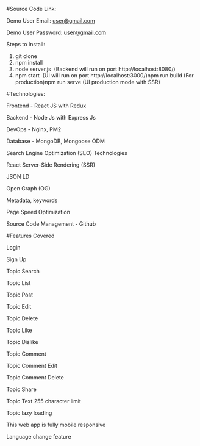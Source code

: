 #Source Code Link:

Demo User Email: user@gmail.com

Demo User Password: user@gmail.com 

Steps to Install:
1. git clone
2. npm install
3. node server.js  (Backend will run on port http://localhost:8080/)  
4. npm start  (UI will run on port http://localhost:3000/)npm run build (For production)npm run serve (UI production mode with SSR)


#Technologies:

Frontend - React JS with Redux

Backend - Node Js with Express Js 

DevOps - Nginx, PM2 

Database - MongoDB, Mongoose ODM

Search Engine Optimization (SEO) Technologies 

React Server-Side Rendering (SSR)

JSON LD

Open Graph (OG)

Metadata, keywords

Page Speed Optimization

Source Code Management - Github    

#Features Covered

Login

Sign Up

Topic Search

Topic List

Topic Post

Topic Edit

Topic Delete

Topic Like

Topic Dislike

Topic Comment

Topic Comment Edit

Topic Comment Delete

Topic Share

Topic Text 255 character limit

Topic lazy loading

This web app is fully mobile responsive

Language change feature
